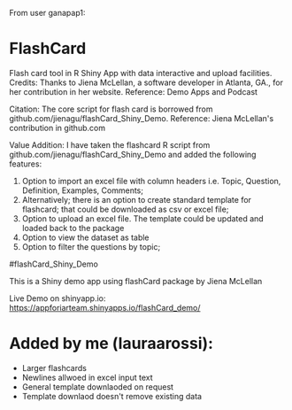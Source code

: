 From user ganapap1: 

# FlashCard
Flash card tool in R Shiny App with data interactive and upload facilities.  
Credits: 
Thanks to Jiena McLellan, a software developer in Atlanta, GA., for her contribution in her website.
Reference: Demo Apps and Podcast 

Citation: 
The core script for flash card is borrowed from github.com/jienagu/flashCard_Shiny_Demo.
Reference: Jiena McLellan's contribution in github.com 

Value Addition: 
I have taken the flashcard R script from github.com/jienagu/flashCard_Shiny_Demo and added the following features: 
1. Option to import an excel file with column headers i.e. Topic, Question, Definition, Examples, Comments; 
2. Alternatively; there is an option to create standard template for flashcard; that could be downloaded as csv or excel file; 
3. Option to upload an excel file. The template could be updated and loaded back to the package 
4. Option to view the dataset as table 
5. Option to filter the questions by topic; 




#flashCard_Shiny_Demo

This is a Shiny demo app using flashCard package by Jiena McLellan

Live Demo on shinyapp.io: https://appforiarteam.shinyapps.io/flashCard_demo/

# Added by me (lauraarossi): 
- Larger flashcards 
- Newlines allwoed in excel input text  
- General template downlaoded on request 
- Template downlaod doesn't remove existing data 
